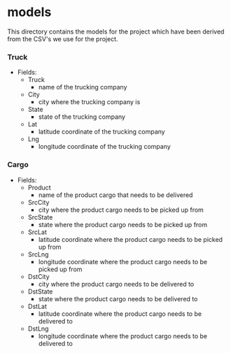 # models

This directory contains the models for the project which have been derived from the CSV's we use for the project.

### Truck

- Fields:
    - Truck
        - name of the trucking company
    - City
        - city where the trucking company is
    - State
        - state of the trucking company
    - Lat
        - latitude coordinate of the trucking company
    - Lng
        - longitude coordinate of the trucking company

### Cargo

- Fields:
    - Product
        - name of the product cargo that needs to be delivered
    - SrcCity
        - city where the product cargo needs to be picked up from
    - SrcState
        - state where the product cargo needs to be picked up from
    - SrcLat
        - latitude coordinate where the product cargo needs to be picked up from
    - SrcLng
        - longitude coordinate where the product cargo needs to be picked up from
    - DstCity
        - city where the product cargo needs to be delivered to
    - DstState
        - state where the product cargo needs to be delivered to
    - DstLat
        - latitude coordinate where the product cargo needs to be delivered to
    - DstLng
        - longitude coordinate where the product cargo needs to be delivered to
    
